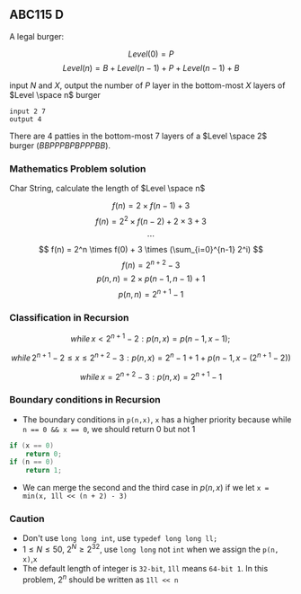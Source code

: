 ## ABC115 D
A legal burger: 

$$Level(0) = P$$
$$Level(n) = B+Level(n-1)+P+Level(n-1) +B$$

input $N$ and $X$, output the number of $P$ layer in the bottom-most $X$ layers of $Level \space n$ burger 

    input 2 7
    output 4

There are $4$ patties in the bottom-most $7$ layers of a $Level \space 2$ burger ($BBPPPBPBPPPBB$).

### Mathematics Problem solution

Char String, calculate the length of $Level \space n$

$$ f(n) = 2 \times f(n-1) + 3 $$
$$ f(n) = 2^2 \times f(n-2) + 2 \times 3 + 3 $$
$$ \cdots $$
$$ f(n) = 2^n \times f(0) + 3 \times (\sum_{i=0}^{n-1} 2^i) $$
$$ f(n) = 2^{n+2} - 3$$
$$ p(n,n) = 2 \times p(n-1,n-1) + 1$$
$$ p(n,n) = 2^{n+1}-1 $$

### Classification in Recursion

$$ while\, x<2^{n+1}-2: p(n,x) = p(n-1, x-1); ​$$

$$ while\, 2^{n+1}-2 \le x\le 2^{n+2}-3: p(n,x) = 2^{n}-1+1+p(n-1,x-(2^{n+1}-2)) $$


$$ while\, x=2^{n+2}-3: p(n,x) = 2^{n+1}-1 ​$$


### Boundary conditions in Recursion
- The boundary conditions in `p(n,x)`, `x` has a higher priority because while `n == 0 && x == 0`, we should return 0 but not 1 
```c
if (x == 0)
    return 0;
if (n == 0)
    return 1;
```
- We can merge the second and the third case in $p(n,x)​$ if we let `x = min(x, 1ll << (n + 2) - 3)`


### Caution

- Don't use `long long int`, use `typedef long long ll;`
- $1\le N\le 50$, $2^{N} \ge 2^{32}$, use `long long` not `int` when we assign the `p(n, x)`,`x`
- The default length of integer is `32-bit`, `1ll` means `64-bit 1`. In this problem, $2^{n}$ should be written as `1ll << n`

